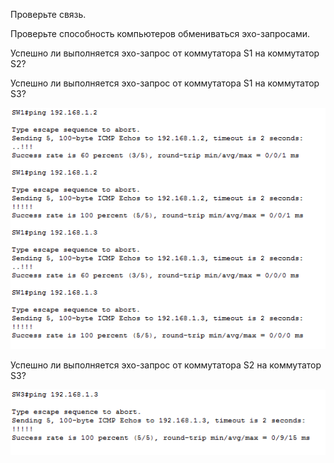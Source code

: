 Проверьте связь.

Проверьте способность компьютеров обмениваться эхо-запросами.

Успешно ли выполняется эхо-запрос от коммутатора S1 на коммутатор S2?

Успешно ли выполняется эхо-запрос от коммутатора S1 на коммутатор S3?

![](https://github.com/gerasev1992/otus_NEP_24-25/blob/main/labs/lab002/lab002_ping.png)

Успешно ли выполняется эхо-запрос от коммутатора S2 на коммутатор S3?

![](https://github.com/gerasev1992/otus_NEP_24-25/blob/main/labs/lab002/lab002_ping2-3.png)

